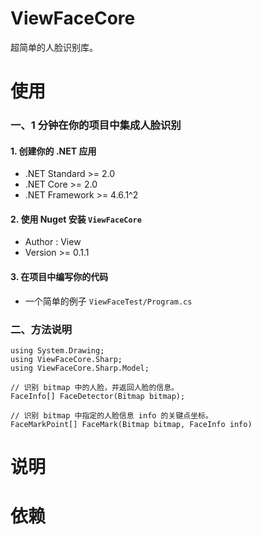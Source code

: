 # ViewFaceCore
超简单的人脸识别库。

# 使用

### 一、1 分钟在你的项目中集成人脸识别

#### 1. 创建你的 .NET 应用
  - .NET Standard >= 2.0
  - .NET Core >= 2.0
  - .NET Framework >= 4.6.1^2
  
#### 2. 使用 Nuget 安装 `ViewFaceCore`
  - Author : View
  - Version >= 0.1.1

#### 3. 在项目中编写你的代码
  - 一个简单的例子 `ViewFaceTest/Program.cs`

### 二、方法说明

```
using System.Drawing;
using ViewFaceCore.Sharp;
using ViewFaceCore.Sharp.Model;

// 识别 bitmap 中的人脸，并返回人脸的信息。
FaceInfo[] FaceDetector(Bitmap bitmap);

// 识别 bitmap 中指定的人脸信息 info 的关键点坐标。
FaceMarkPoint[] FaceMark(Bitmap bitmap, FaceInfo info)

```

# 说明

# 依赖
